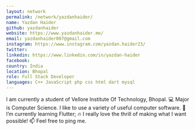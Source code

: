 ```yaml
---
layout: network
permalink: /network/yazdanhaider/
name: Yazdan Haider
github: yazdanhaider
website: https://www.yazdanhaider.me/
email: yazdanhaider007@gmail.com
instagram: https://www.instagram.com/yazdan.haider23/
twitter:
linkedin: https://www.linkedin.com/in/yazdan-haider
facebook:
country: India
location: Bhopal
role: Full Stack Developer
languages: C++ JavaScript php css html dart mysql
---
```


I am currently a student of Vellore Institute Of Technology, Bhopal.
💻 Major is Computer Science.
I like to use a variety of useful computer software.
🌱 I’m currently learning Flutter;
🔥 I really love the thrill of making what I want possible!
📫  Feel free to ping me.
